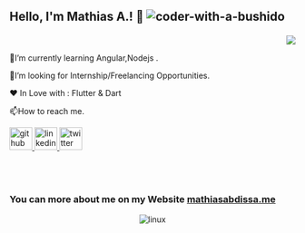 <!--
**1Mathias/Mathias** is a ✨ _special_ ✨ repository because its `README.md` (this file) appears on your GitHub profile.

Here are some ideas to get you started:


- 🔭 I’m currently working on ...
- 🌱 I’m currently learning ...
-  I’m looking to collaborate on ...
- 🤔 I’m looking for help with ...
- 💬 Ask me about ...
- 📫 How to reach me: ...
- 😄 Pronouns: ...
- ⚡ Fun fact: ...
-->
## Hello, I'm Mathias A.! :wave:     <img src="https://avatars.githubusercontent.com/u/43569821?v=4" alt="coder-with-a-bushido" /> </p>

<section>
     <div>
     <img src="https://media.giphy.com/media/PiQejEf31116URju4V/giphy.gif" style="max-width:60%" align="right">
     </div>
     <div>
          <BR>
          <p>🌱I’m currently learning Angular,Nodejs .</p>
          <p>👯I’m looking for Internship/Freelancing Opportunities.</p>
          <!-- <p>💬 Ask me about Flutter Or Dart.</p> -->
          <p>❤️  In Love with : Flutter & Dart</p>
          <p>📫How to reach me.</p>
          <a href="https://github.com/1Mathias">
          <img src='https://cdn.jsdelivr.net/npm/simple-icons@3.0.1/icons/github.svg'  alt='github' height='40'>
          </a>
          <a href="https://www.linkedin.com/in/mathias-a-mengesha-098359173/">
          <img src='https://cdn.jsdelivr.net/npm/simple-icons@3.0.1/icons/linkedin.svg' alt='linkedin' height='40'>
          </a>
          <a href="https://twitter.com/Mathh_ias">
          <img src='https://cdn.jsdelivr.net/npm/simple-icons@3.0.1/icons/twitter.svg' alt='twitter' height='40'>
          </a>
     </div>
<BR><BR><BR>     
</section>
<!--<h3 align="left">Some of my Projects:</h3>
      <table>
          <tr>
               <th><a href="https://github.com/coder-with-a-bushido/ACTION_PROCESS_TEXT-Flutter">action_process_text Flutter Plugin</a></th>
               <th><a href="https://github.com/coder-with-a-bushido/slangonary">Slangonary (App)</th>
          </tr>
          <tr>
               <td><img src="https://imgur.com/2sikhjG.gif" height=444 width=250></td>
               <td><img src="https://imgur.com/1VO93Lv.gif" height=444 width=250></td>
          </tr>
     </table>
 -->

<h3 align="left">You can more about me on my Website  <a href="http://mathiasabdissa.me/">mathiasabdissa.me</a></h3>



<p align="center">
     <img src="https://github-readme-stats.vercel.app/api?username=1Mathias&&show_icons=true&count_private=true&title_color=ffffff&icon_color=ffbf00&text_color=ffffff&bg_color=27363e" alt="linux" />
</p>

<!--
<h4 aligh = "center">You can buy me a coffee at</h4>
<a href="https://www.buymeacoffee.com/karthikeyans" target="_blank"><img src="https://cdn.buymeacoffee.com/buttons/v2/default-yellow.png" alt="Buy Me A Coffee" style="height: 60px !important;width: 217px !important;" ></a> 
-->

